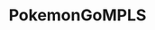 ---
title: PokemonGoMPLS
crosslinks:
- TheSilphRoad
- pokemongo
- pogotc
- im7andthisisfunny
- help
- PokemonGo_MInnesota
- churning
- pokemongodev
- thesilphroad
---